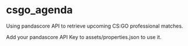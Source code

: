 # csgo_agenda

Using pandascore API to retrieve upcoming CS:GO professional matches.

Add your pandascore API Key to assets/properties.json to use it.